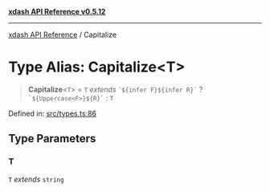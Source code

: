 [**xdash API Reference v0.5.12**](index.md)

***

[xdash API Reference](/xdash/api/index.md) / Capitalize

# Type Alias: Capitalize\<T\>

> **Capitalize**\<`T`\> = `T` *extends* `` `${infer F}${infer R}` `` ? `` `${Uppercase<F>}${R}` `` : `T`

Defined in: [src/types.ts:86](https://github.com/shtse8/xdash/blob/ed88c6e7ad3be9e5e1e06776f9ca07ed27d97c13/src/types.ts#L86)

## Type Parameters

### T

`T` *extends* `string`

